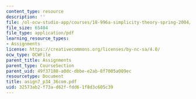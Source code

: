 ```yaml
---
content_type: resource
description: ''
file: /ol-ocw-studio-app/courses/18-996a-simplicity-theory-spring-2004/32573ab2f73ad62ffdd61f8d3c605c39_asign7_p34_36com.pdf
file_size: 65404
file_type: application/pdf
learning_resource_types:
- Assignments
license: https://creativecommons.org/licenses/by-nc-sa/4.0/
ocw_type: OCWFile
parent_title: Assignments
parent_type: CourseSection
parent_uid: 49f37188-a0dc-dbbe-e2ab-8f7005a009ec
resourcetype: Document
title: asign7_p34_36com.pdf
uid: 32573ab2-f73a-d62f-fdd6-1f8d3c605c39
---
```

